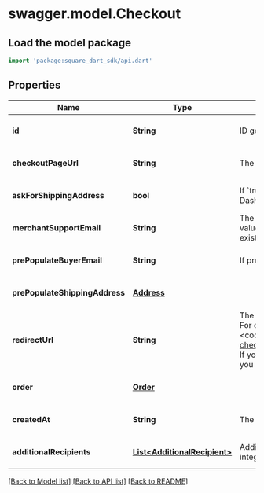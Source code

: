 # swagger.model.Checkout

## Load the model package
```dart
import 'package:square_dart_sdk/api.dart'
```

## Properties
Name | Type | Description | Notes
------------ | ------------- | ------------- | -------------
**id** | **String** | ID generated by Square Checkout when a new checkout is requested. | [optional] [default to null]
**checkoutPageUrl** | **String** | The URL that the buyer&#x27;s browser should be redirected to after the checkout is completed. | [optional] [default to null]
**askForShippingAddress** | **bool** | If &#x60;true&#x60;, Square Checkout will collect shipping information on your behalf and store that information with the transaction information in your Square Dashboard.  Default: &#x60;false&#x60;. | [optional] [default to null]
**merchantSupportEmail** | **String** | The email address to display on the Square Checkout confirmation page and confirmation email that the buyer can use to contact the merchant.  If this value is not set, the confirmation page and email will display the primary email address associated with the merchant&#x27;s Square account.  Default: none; only exists if explicitly set. | [optional] [default to null]
**prePopulateBuyerEmail** | **String** | If provided, the buyer&#x27;s email is pre-populated on the checkout page as an editable text field.  Default: none; only exists if explicitly set. | [optional] [default to null]
**prePopulateShippingAddress** | [**Address**](Address.md) |  | [optional] [default to null]
**redirectUrl** | **String** | The URL to redirect to after checkout is completed with &#x60;checkoutId&#x60;, Square&#x27;s &#x60;orderId&#x60;, &#x60;transactionId&#x60;, and &#x60;referenceId&#x60; appended as URL parameters. For example, if the provided redirect_url is &#x60;http://www.example.com/order-complete&#x60;, a successful transaction redirects the customer to:  &lt;pre&gt;&lt;code&gt;http://www.example.com/order-complete?checkoutId&#x3D;xxxxxx&amp;amp;orderId&#x3D;xxxxxx&amp;amp;referenceId&#x3D;xxxxxx&amp;amp;transactionId&#x3D;xxxxxx&lt;/code&gt;&lt;/pre&gt;  If you do not provide a redirect URL, Square Checkout will display an order confirmation page on your behalf; however Square strongly recommends that you provide a redirect URL so you can verify the transaction results and finalize the order through your existing/normal confirmation workflow. | [optional] [default to null]
**order** | [**Order**](Order.md) |  | [optional] [default to null]
**createdAt** | **String** | The time when the checkout was created, in RFC 3339 format. | [optional] [default to null]
**additionalRecipients** | [**List&lt;AdditionalRecipient&gt;**](AdditionalRecipient.md) | Additional recipients (other than the merchant) receiving a portion of this checkout. For example, fees assessed on the purchase by a third party integration. | [optional] [default to []]

[[Back to Model list]](../README.md#documentation-for-models) [[Back to API list]](../README.md#documentation-for-api-endpoints) [[Back to README]](../README.md)

